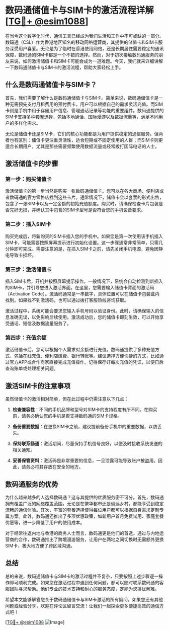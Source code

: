 # 数码通储值卡与SIM卡的激活流程详解 [[TG💪+ @esim1088](https://t.me/s/esim1088)]

在当今这个数字化时代，通信工具已经成为我们生活和工作中不可或缺的一部分。数码通（CSL）作为香港地区知名的移动网络运营商，其提供的储值卡和SIM卡服务深受用户喜爱。无论是为了临时在香港使用网络，还是长期居住需要稳定的通讯保障，数码通的SIM卡都是一个不错的选择。然而，对于初次接触数码通服务的朋友来说，如何激活储值卡和SIM卡可能会成为一道难题。今天，我们就来详细讲解一下数码通储值卡与SIM卡的激活流程，帮助大家轻松上手。

## 什么是数码通储值卡与SIM卡？

首先，我们需要了解什么是数码通储值卡与SIM卡。简单来说，数码通储值卡是一种无需预先支付月租费用的预付费卡，用户可以根据自己的需求灵活充值。而SIM卡则是手机中用于存储用户信息、管理通话记录等功能的重要组件。数码通提供的SIM卡支持多种套餐选择，包括本地通话、国际漫游以及数据流量等，满足不同用户的多样化需求。

无论是储值卡还是SIM卡，它们的核心功能都是为用户提供稳定的通信服务。但两者也有区别：储值卡更注重灵活性，适合短期或不固定使用的人群；而SIM卡则更适合长期用户，尤其是那些需要频繁使用数据流量或经常拨打国际电话的人士。

## 激活储值卡的步骤

### 第一步：购买储值卡

激活储值卡的第一步当然是购买一张数码通储值卡。您可以在各大商场、便利店或者数码通的官方零售店找到这些卡片。通常情况下，储值卡会以套票的形式出售，包含了一张SIM卡以及一定金额的初始充值额度。购买时，请确保检查卡片包装是否完好无损，并确认其中包含的SIM卡型号是否符合您的手机设备要求。

### 第二步：插入SIM卡

购买完成后，将新购买的SIM卡插入您的手机中。如果您是第一次使用该手机插入SIM卡，可能需要按照屏幕提示进行初始化设置。这一步骤通常非常简单，只需几分钟即可完成。需要注意的是，在插入SIM卡之前，请先关闭手机电源，避免因静电导致卡损坏。

### 第三步：激活储值卡

插入SIM卡后，开机并按照屏幕提示操作。一般情况下，系统会自动检测到新插入的SIM卡，并引导您进入激活界面。在这里，您需要输入储值卡背面的激活码（Activation Code）。激活码通常是一串数字，具体位置可以在储值卡包装盒内找到。如果找不到激活码，也可以通过拨打客服热线咨询获取。

激活过程中，系统可能会要求您输入手机号码以验证身份。此时，请确保输入的信息准确无误，以免影响后续使用。激活成功后，您的储值卡即刻生效，可以开始享受通话、短信及数据流量服务了。

### 第四步：充值余额

激活储值卡后，您可以根据个人需求对余额进行充值。数码通提供了多种充值方式，包括在线充值、便利店缴费、银行转账等。建议选择方便快捷的方式，比如通过官方APP或合作商家直接完成充值操作。记得保存好每次充值的凭证，以便日后查询账单或处理相关问题。

## 激活SIM卡的注意事项

虽然储值卡的激活相对简单，但在此过程中仍需注意以下几点：

1. **检查兼容性**：不同的手机品牌和型号对SIM卡的支持程度有所不同。在购买前，请务必确认您的手机是否支持数码通的SIM卡规格。
   
2. **备份重要数据**：在更换SIM卡之前，建议提前备份手机中的重要数据，以防丢失。

3. **保持联系畅通**：激活期间，尽量保持手机信号良好，以便及时接收系统发送的相关通知。

4. **妥善保管资料**：激活码是非常重要的信息，一旦泄露可能导致账户被盗用。因此，请务必将其存放在安全的地方。

## 数码通服务的优势

为什么越来越多的人选择数码通？这与其提供的优质服务密不可分。首先，数码通拥有覆盖广泛的网络覆盖范围，无论是在繁华都市还是偏远乡村，都能享受到稳定流畅的通信体验。其次，丰富的套餐选择使得每位用户都可以根据自身需求定制专属方案。此外，数码通还推出了多项优惠政策，如新用户首月免费试用、家庭套餐优惠等，进一步降低了用户的使用成本。

对于经常往返内地与香港的商务人士而言，数码通更是他们的首选。通过与内地运营商的合作，数码通推出了跨境漫游服务，让用户在两地之间切换时无需额外更换SIM卡，极大地方便了跨区域沟通。

## 总结

总的来说，数码通储值卡与SIM卡的激活过程并不复杂，只要按照上述步骤逐一操作即可顺利完成。如果您在激活过程中遇到任何问题，都可以随时联系数码通的客服团队寻求帮助。他们专业的技术支持和耐心的服务态度，定能为您排忧解难。

希望本文能够解答您关于数码通储值卡与SIM卡激活的所有疑问。如果您还有其他问题或经验分享，欢迎在评论区留言交流！让我们一起探索更多便捷高效的通信方式吧！

[[TG💪+ @esim1088](https://t.me/s/esim1088) ![Image](https://i.postimg.cc/4NQfJmqS/Snipaste-2025-05-13-00-14-12.png)]